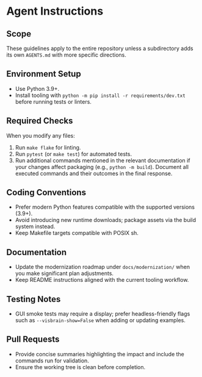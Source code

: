 # Agent Instructions

## Scope
These guidelines apply to the entire repository unless a subdirectory adds its own `AGENTS.md` with more specific directions.

## Environment Setup
- Use Python 3.9+.
- Install tooling with `python -m pip install -r requirements/dev.txt` before running tests or linters.

## Required Checks
When you modify any files:
1. Run `make flake` for linting.
2. Run `pytest` (or `make test`) for automated tests.
3. Run additional commands mentioned in the relevant documentation if your changes affect packaging (e.g., `python -m build`).
Document all executed commands and their outcomes in the final response.

## Coding Conventions
- Prefer modern Python features compatible with the supported versions (3.9+).
- Avoid introducing new runtime downloads; package assets via the build system instead.
- Keep Makefile targets compatible with POSIX sh.

## Documentation
- Update the modernization roadmap under `docs/modernization/` when you make significant plan adjustments.
- Keep README instructions aligned with the current tooling workflow.

## Testing Notes
- GUI smoke tests may require a display; prefer headless-friendly flags such as `--visbrain-show=False` when adding or updating examples.

## Pull Requests
- Provide concise summaries highlighting the impact and include the commands run for validation.
- Ensure the working tree is clean before completion.
